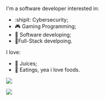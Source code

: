 I'm a software developer interested in:

- :shipit: Cybersecurity;
- 🎮 Gaming Programming;
- 🐊 Software developing;
- 🧳Full-Stack develpoing.

I love:
- 🍊 Juices;
- 🍕 Eatings, yea i love foods.

<a href="https://github.com/farcuen/farcuen">
 <img align="center" src="https://github-readme-stats.vercel.app/api?username=farcuen&show_icons=true&theme=radical"/>
 <p></p>
 <img align="center" src="https://github-readme-stats.vercel.app/api/top-langs/?username=farcuen&layout=compact&theme=radical"/>
</a>
